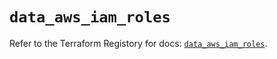 # `data_aws_iam_roles`

Refer to the Terraform Registory for docs: [`data_aws_iam_roles`](https://www.terraform.io/docs/providers/aws/d/iam_roles).
